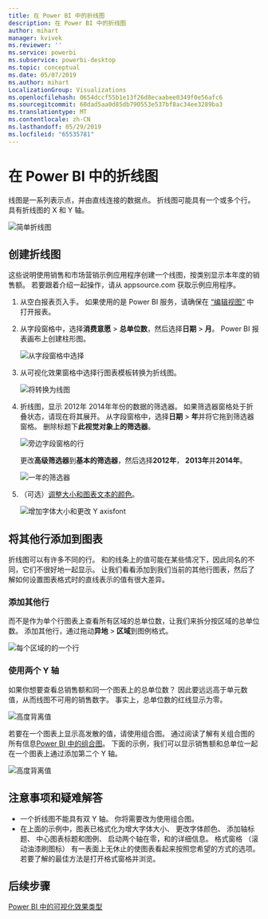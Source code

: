 ```yaml
---
title: 在 Power BI 中的折线图
description: 在 Power BI 中的折线图
author: mihart
manager: kvivek
ms.reviewer: ''
ms.service: powerbi
ms.subservice: powerbi-desktop
ms.topic: conceptual
ms.date: 05/07/2019
ms.author: mihart
LocalizationGroup: Visualizations
ms.openlocfilehash: 0654dccf55b1e13f26d8ecaabee0349f0e56afc6
ms.sourcegitcommit: 60dad5aa0d85db790553e537bf8ac34ee3289ba3
ms.translationtype: MT
ms.contentlocale: zh-CN
ms.lasthandoff: 05/29/2019
ms.locfileid: "65535781"
---
```

# <a name="line-charts-in-power-bi"></a>在 Power BI 中的折线图
线图是一系列表示点，并由直线连接的数据点。 折线图可能具有一个或多个行。 具有折线图的 X 和 Y 轴。 

![简单折线图](media/power-bi-line-charts/power-bi-line.png)

## <a name="create-a-line-chart"></a>创建折线图
这些说明使用销售和市场营销示例应用程序创建一个线图，按类别显示本年度的销售额。 若要跟着介绍一起操作，请从 appsource.com 获取示例应用程序。

1. 从空白报表页入手。 如果使用的是 Power BI 服务，请确保在 [“编辑视图”](../service-interact-with-a-report-in-editing-view.md) 中打开报表。

2. 从字段窗格中，选择**消费意愿** \> **总单位数**，然后选择**日期** > **月**。  Power BI 报表画布上创建柱形图。

    ![从字段窗格中选择](media/power-bi-line-charts/power-bi-step1.png)

4. 从可视化效果窗格中选择行图表模板转换为折线图。 

    ![将转换为线图](media/power-bi-line-charts/power-bi-convert-to-line.png)
   

4. 折线图，显示 2012年 2014年年份的数据的筛选器。 如果筛选器窗格处于折叠状态，请现在将其展开。 从字段窗格中，选择**日期** \> **年**并将它拖到筛选器窗格。 删除标题下**此视觉对象上的筛选器**。 
     
    ![旁边字段窗格的行](media/power-bi-line-charts/power-bi-year-filter.png)

    更改**高级筛选器**到**基本的筛选器**，然后选择**2012年**， **2013年**并**2014年**。

    ![一年的筛选器](media/power-bi-line-charts/power-bi-filter-year.png)

6. （可选）[调整大小和图表文本的颜色](power-bi-visualization-customize-title-background-and-legend.md)。 

    ![增加字体大小和更改 Y axisfont](media/power-bi-line-charts/power-bi-line-3years.png)

## <a name="add-additional-lines-to-the-chart"></a>将其他行添加到图表
折线图可以有许多不同的行。 和的线条上的值可能在某些情况下，因此同名的不同，它们不很好地一起显示。 让我们看看添加到我们当前的其他行图表，然后了解如何设置图表格式时的直线表示的值有很大差异。 

### <a name="add-additional-lines"></a>添加其他行
而不是作为单个行图表上查看所有区域的总单位数，让我们来拆分按区域的总单位数。 添加其他行，通过拖动**异地** > **区域**到图例格式。

   ![每个区域的的一个行](media/power-bi-line-charts/power-bi-line-regions.png)


### <a name="use-two-y-axes"></a>使用两个 Y 轴
如果你想要查看总销售额和同一个图表上的总单位数？ 因此要远远高于单元数值，从而线图不可用的销售数字。 事实上，总单位数的红线显示为零。

   ![高度背离值](media/power-bi-line-charts/power-bi-diverging.png)

若要在一个图表上显示高发散的值，请使用组合图。 通过阅读了解有关组合图的所有信息[Power BI 中的组合图](power-bi-visualization-combo-chart.md)。 下面的示例，我们可以显示销售额和总单位一起在一个图表上通过添加第二个 Y 轴。 

   ![高度背离值](media/power-bi-line-charts/power-bi-dual-axes.png)

## <a name="considerations-and-troubleshooting"></a>注意事项和疑难解答
* 一个折线图不能具有双 Y 轴。  你将需要改为使用组合图。
* 在上面的示例中，图表已格式化为增大字体大小、 更改字体颜色、 添加轴标题、 中心图表标题和图例、 启动两个轴在零，和的详细信息。 格式窗格 （滚动油漆刷图标） 有一表面上无休止的使图表看起来按照您希望的方式的选项。 若要了解的最佳方法是打开格式窗格并浏览。

## <a name="next-steps"></a>后续步骤

[Power BI 中的可视化效果类型](power-bi-visualization-types-for-reports-and-q-and-a.md)


